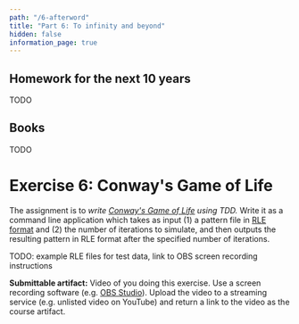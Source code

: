 ```yaml
---
path: "/6-afterword"
title: "Part 6: To infinity and beyond"
hidden: false
information_page: true
---
```


## Homework for the next 10 years

TODO


## Books

TODO


# Exercise 6: Conway's Game of Life

The assignment is to *write [Conway's Game of Life](https://en.wikipedia.org/wiki/Conway%27s_Game_of_Life) using TDD.* Write it as a command line application which takes as input (1) a pattern file in [RLE format](https://www.conwaylife.com/wiki/Run_Length_Encoded) and (2) the number of iterations to simulate, and then outputs the resulting pattern in RLE format after the specified number of iterations.

TODO: example RLE files for test data, link to OBS screen recording instructions

**Submittable artifact:** Video of you doing this exercise. Use a screen recording software (e.g. [OBS Studio](https://obsproject.com/)). Upload the video to a streaming service (e.g. unlisted video on YouTube) and return a link to the video as the course artifact.
